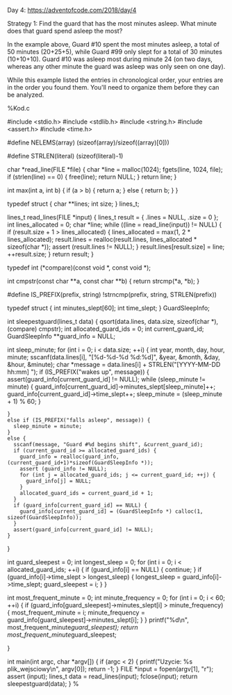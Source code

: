 Day 4:
https://adventofcode.com/2018/day/4

Strategy 1: Find the guard that has the most minutes asleep. 
What minute does that guard spend asleep the most?

In the example above, Guard #10 spent the most minutes asleep, a total of 50 minutes (20+25+5), 
while Guard #99 only slept for a total of 30 minutes (10+10+10). Guard #10 was asleep most 
during minute 24 (on two days, whereas any other minute the guard was asleep was only seen on one day).

While this example listed the entries in chronological order, your entries are in the order you found them. 
You'll need to organize them before they can be analyzed.







%Kod.c




#include <stdio.h>
#include <stdlib.h>
#include <string.h>
#include <assert.h>
#include <time.h>

#define NELEMS(array) (sizeof(array)/sizeof((array)[0]))

#define STRLEN(literal) (sizeof(literal)-1)

char *read_line(FILE *file) {
  char *line = malloc(1024);
  fgets(line, 1024, file);
  if (strlen(line) == 0) {
    free(line);
    return NULL;
  }
  return line;
}

int max(int a, int b) {
  if (a > b) {
    return a;
  }
  else {
    return b;
  }
}

typedef struct {
  char **lines;
  int size;
} lines_t;

lines_t read_lines(FILE *input) {
  lines_t result = {
    .lines = NULL,
    .size = 0
  };
  int lines_allocated = 0;
  char *line;
  while ((line = read_line(input)) != NULL) {
    if (result.size + 1 > lines_allocated) {
      lines_allocated = max(1, 2 * lines_allocated);
      result.lines = realloc(result.lines, 
        lines_allocated * sizeof(char *));
      assert (result.lines != NULL);
    }
    result.lines[result.size] = line;
    ++result.size;
  }
  return result;
}

typedef int (*compare)(const void *, const void *);

int cmpstr(const char **a, const char **b) {
  return strcmp(*a, *b);
}

#define IS_PREFIX(prefix, string) !strncmp(prefix, string, STRLEN(prefix))


typedef struct {
  int minutes_slept[60];
  int time_slept;
} GuardSleepInfo;

int sleepestguard(lines_t data) {
  qsort(data.lines, data.size, sizeof(char *), (compare) cmpstr);
  int allocated_guard_ids = 0;
  int current_guard_id;
  GuardSleepInfo **guard_info = NULL;

  int sleep_minute;	
  for (int i = 0; i < data.size; ++i) {
    int year, month, day, hour, minute;
    sscanf(data.lines[i], "[%d-%d-%d %d:%d]", &year, &month, &day, &hour, &minute);
    char *message = data.lines[i] + STRLEN("[YYYY-MM-DD hh:mm] ");
    if (IS_PREFIX("wakes up", message)) {
      assert(guard_info[current_guard_id] != NULL);
      while (sleep_minute != minute) {
        guard_info[current_guard_id]->minutes_slept[sleep_minute]++;
        guard_info[current_guard_id]->time_slept++;
        sleep_minute = (sleep_minute + 1) % 60;
      }

    }
    else if (IS_PREFIX("falls asleep", message)) {
      sleep_minute = minute;
    }
    else {
      sscanf(message, "Guard #%d begins shift", &current_guard_id);
      if (current_guard_id >= allocated_guard_ids) {
        guard_info = realloc(guard_info, (current_guard_id+1)*sizeof(GuardSleepInfo *));
        assert (guard_info != NULL);
        for (int j = allocated_guard_ids; j <= current_guard_id; ++j) {
          guard_info[j] = NULL;
        }
        allocated_guard_ids = current_guard_id + 1;
      }
      if (guard_info[current_guard_id] == NULL) {
        guard_info[current_guard_id] = (GuardSleepInfo *) calloc(1, sizeof(GuardSleepInfo));	
      }
      assert(guard_info[current_guard_id] != NULL);
    }
  }

  int guard_sleepest = 0;
  int longest_sleep = 0;
  for (int i = 0; i < allocated_guard_ids; ++i) {
    if (guard_info[i] == NULL) {
      continue;
    }
    if (guard_info[i]->time_slept > longest_sleep) {
      longest_sleep = guard_info[i]->time_slept;
      guard_sleepest = i;
    }
  }

  int most_frequent_minute = 0;
  int minute_frequency = 0;
  for (int i = 0; i < 60; ++i) {
    if (guard_info[guard_sleepest]->minutes_slept[i] > minute_frequency) {
      most_frequent_minute = i;
      minute_frequency = guard_info[guard_sleepest]->minutes_slept[i];
    }
  }	
   printf("%d\n", most_frequent_minute*guard_sleepest);
   return most_frequent_minute*guard_sleepest;

}

int main(int argc, char *argv[]) {
  if (argc < 2) {
    printf("Uzycie: %s plik_wejsciowy\n", argv[0]);
    return -1;
  }
  FILE *input = fopen(argv[1], "r");
  assert (input);
  lines_t data = read_lines(input);
  fclose(input);
  return sleepestguard(data);
}
%
